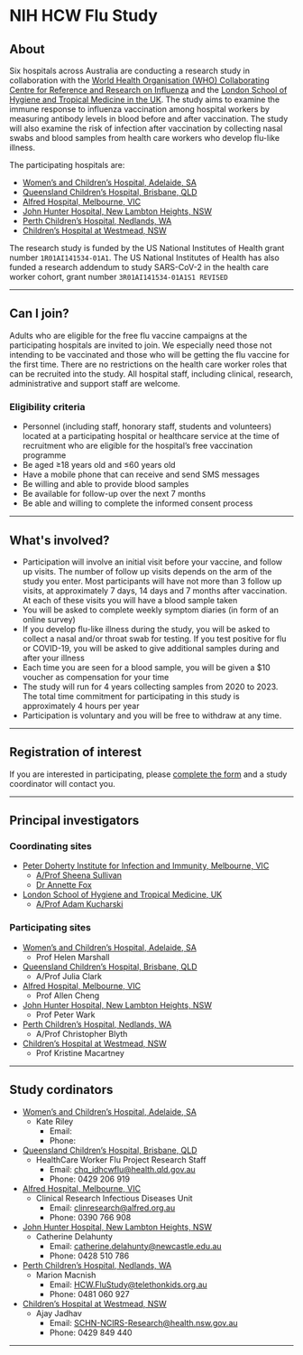 # NIH HCW Flu Study

## About

Six hospitals across Australia are conducting a research study in collaboration with the [World Health Organisation (WHO) Collaborating Centre for Reference and Research on Influenza](http://influenzacentre.org)
and the [London School of Hygiene and Tropical Medicine in the UK](https://www.lshtm.ac.uk). The study aims to
examine the immune response to influenza vaccination among hospital workers by measuring
antibody levels in blood before and after vaccination. The study will also examine the risk of
infection after vaccination by collecting nasal swabs and blood samples from health care
workers who develop flu-like illness.

The participating hospitals are:

- [Women’s and Children’s Hospital, Adelaide, SA](https://www.wch.sa.gov.au)
- [Queensland Children’s Hospital, Brisbane, QLD](https://www.childrens.health.qld.gov.au/qch)
- [Alfred Hospital, Melbourne, VIC](https://www.alfredhealth.org.au/)
- [John Hunter Hospital, New Lambton Heights, NSW](http://www.hnehealth.nsw.gov.au/john-hunter-hospital/Pages/Home.aspx)
- [Perth Children’s Hospital, Nedlands, WA](https://pch.health.wa.gov.au/)
- [Children’s Hospital at Westmead, NSW](https://www.schn.health.nsw.gov.au/hospitals/chw)

The research study is funded by the US National Institutes of Health grant number
`1R01AI141534-01A1`. The US National Institutes of Health has also funded a research
addendum to study SARS-CoV-2 in the health care worker cohort, grant number
`3R01AI141534-01A1S1 REVISED`

---

## Can I join?

Adults who are eligible for the free flu vaccine campaigns at the participating hospitals are invited to join. We especially need those not intending to be vaccinated and those who will be getting
the flu vaccine for the first time. There are no restrictions on the health care worker roles that can be recruited into the
study. All hospital staff, including clinical, research,
administrative and support staff are welcome.

### Eligibility criteria

- Personnel (including staff, honorary staff, students and volunteers) located at a
  participating hospital or healthcare service at the time of recruitment who are eligible
  for the hospital’s free vaccination programme
- Be aged ≥18 years old and ≤60 years old
- Have a mobile phone that can receive and send SMS messages
- Be willing and able to provide blood samples
- Be available for follow-up over the next 7 months
- Be able and willing to complete the informed consent process

---

## What's involved?

- Participation will involve an initial visit before your vaccine, and follow up visits. The number of follow up visits depends on the arm of the study you enter. Most participants will have not more than 3 follow up visits, at approximately 7 days, 14 days and 7 months after vaccination. At each of these visits you will have a blood sample taken
- You will be asked to complete weekly symptom diaries (in form of an online survey)
- If you develop flu-like illness during the study, you will be asked to collect a nasal and/or
  throat swab for testing. If you test positive for flu or COVID-19, you will be asked to give
  additional samples during and after your illness
- Each time you are seen for a blood sample, you will be given a $10 voucher as compensation for your time
- The study will run for 4 years collecting samples from 2020 to 2023. The total time commitment for participating in this study is approximately 4 hours per year
- Participation is voluntary and you will be free to withdraw at any time.

---

## Registration of interest

If you are interested in participating, please [complete the form](/registration-of-interest) and a study coordinator will contact you.

---

## Principal investigators

### Coordinating sites

- [Peter Doherty Institute for Infection and Immunity, Melbourne, VIC](https://www.doherty.edu.au/)
  - [A/Prof Sheena Sullivan](https://www.doherty.edu.au/people/dr-sheena-sullivan)
  - [Dr Annette Fox](https://www.doherty.edu.au/people/dr-annette-fox)
- [London School of Hygiene and Tropical Medicine, UK](https://www.lshtm.ac.uk)
  - [A/Prof Adam Kucharski](https://www.lshtm.ac.uk/aboutus/people/kucharski.adam)

### Participating sites

- [Women’s and Children’s Hospital, Adelaide, SA](https://www.wch.sa.gov.au)
  - Prof Helen Marshall
- [Queensland Children’s Hospital, Brisbane, QLD](https://www.childrens.health.qld.gov.au/qch)
  - A/Prof Julia Clark
- [Alfred Hospital, Melbourne, VIC](https://www.alfredhealth.org.au/)
  - Prof Allen Cheng
- [John Hunter Hospital, New Lambton Heights, NSW](http://www.hnehealth.nsw.gov.au/john-hunter-hospital/Pages/Home.aspx)
  - Prof Peter Wark
- [Perth Children’s Hospital, Nedlands, WA](https://pch.health.wa.gov.au/)
  - A/Prof Christopher Blyth
- [Children’s Hospital at Westmead, NSW](https://www.schn.health.nsw.gov.au/hospitals/chw)
  - Prof Kristine Macartney

---

## Study cordinators

- [Women’s and Children’s Hospital, Adelaide, SA](https://www.wch.sa.gov.au)
  - Kate Riley
    - Email:
    - Phone:
- [Queensland Children’s Hospital, Brisbane, QLD](https://www.childrens.health.qld.gov.au/qch)
  - HealthCare Worker Flu Project Research Staff
    - Email: chq_idhcwflu@health.qld.gov.au
    - Phone: 0429 206 919
- [Alfred Hospital, Melbourne, VIC](https://www.alfredhealth.org.au/)
  - Clinical Research Infectious Diseases Unit
    - Email: clinresearch@alfred.org.au
    - Phone: 0390 766 908
- [John Hunter Hospital, New Lambton Heights, NSW](http://www.hnehealth.nsw.gov.au/john-hunter-hospital/Pages/Home.aspx)
  - Catherine Delahunty
    - Email: catherine.delahunty@newcastle.edu.au
    - Phone: 0428 510 786
- [Perth Children’s Hospital, Nedlands, WA](https://pch.health.wa.gov.au/)
  - Marion Macnish
    - Email: HCW.FluStudy@telethonkids.org.au
    - Phone: 0481 060 927
- [Children’s Hospital at Westmead, NSW](https://www.schn.health.nsw.gov.au/hospitals/chw)
  - Ajay Jadhav
    - Email: SCHN-NCIRS-Research@health.nsw.gov.au
    - Phone: 0429 849 440

---
